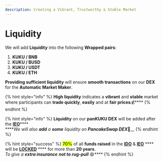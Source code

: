 ```yaml
---
description: Creating a Vibrant, Trustworthy & Stable Market
---
```


# Liquidity

We will add **Liquidity** into the following **Wrapped pairs**:

1. **KUKU / BNB**
2. **KUKU / BUSD**
3. **KUKU / USDT**
4. **KUKU / ETH**

**Providing sufficient liquidity** will ensure **smooth transactions** on our **DEX** for the **Automatic Market Maker**.&#x20;

{% hint style="info" %}
**High liquidity** indicates a **vibrant** and **stable** market where participants can **trade quickly**, **easily** and at **fair prices**:moneybag:****
{% endhint %}

{% hint style="info" %}
**Liquidity** on our **panKUKU DEX** will be added after the [**IEO**](listings.md)****\
****_We will also **add** a **some** liquidity on **PancakeSwap DEX**_:pancakes:__
{% endhint %}

{% hint style="success" %}
<mark style="color:green;">**70%**</mark> of all **funds raised** in the [**IDO**](sales.md) & [**IEO**](listings.md) **** will be [**LOCKED**](../development/vesting-token-lock.md) **** for more than **20 years**.\
_To give a **extra insurance**  **not to rug-pull**_ :smile:_****_
{% endhint %}
